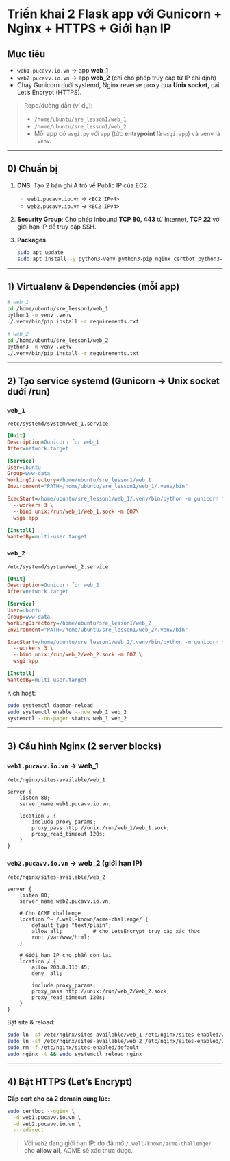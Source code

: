 # Triển khai 2 Flask app với Gunicorn + Nginx + HTTPS + Giới hạn IP

## Mục tiêu

* `web1.pucavv.io.vn` → app **web\_1**
* `web2.pucavv.io.vn` → app **web\_2** (chỉ cho phép truy cập từ IP chỉ định)
* Chạy Gunicorn dưới systemd, Nginx reverse proxy qua **Unix socket**, cài Let’s Encrypt (HTTPS).

> Repo/đường dẫn (ví dụ):
>
> * `/home/ubuntu/sre_lesson1/web_1`
> * `/home/ubuntu/sre_lesson1/web_2`
> * Mỗi app có `wsgi.py` với `app` (tức **entrypoint** là `wsgi:app`) và venv là `.venv`.

---

## 0) Chuẩn bị

1. **DNS**: Tạo 2 bản ghi A trỏ về Public IP của EC2

   * `web1.pucavv.io.vn` → `<EC2 IPv4>`
   * `web2.pucavv.io.vn` → `<EC2 IPv4>`
2. **Security Group**: Cho phép inbound **TCP 80, 443** từ Internet, **TCP 22** với giới hạn IP để truy cập SSH.
3. **Packages**

   ```bash
   sudo apt update
   sudo apt install -y python3-venv python3-pip nginx certbot python3-certbot-nginx
   ```

---

## 1) Virtualenv & Dependencies (mỗi app)

```bash
# web_1
cd /home/ubuntu/sre_lesson1/web_1
python3 -m venv .venv
./.venv/bin/pip install -r requirements.txt

# web_2
cd /home/ubuntu/sre_lesson1/web_2
python3 -m venv .venv
./.venv/bin/pip install -r requirements.txt
```

---

## 2) Tạo service systemd (Gunicorn → Unix socket dưới /run)

### `web_1`

`/etc/systemd/system/web_1.service`

```ini
[Unit]
Description=Gunicorn for web_1
After=network.target

[Service]
User=ubuntu
Group=www-data
WorkingDirectory=/home/ubuntu/sre_lesson1/web_1
Environment="PATH=/home/ubuntu/sre_lesson1/web_1/.venv/bin"

ExecStart=/home/ubuntu/sre_lesson1/web_1/.venv/bin/python -m gunicorn \
  --workers 3 \
  --bind unix:/run/web_1/web_1.sock -m 007\
  wsgi:app

[Install]
WantedBy=multi-user.target
```

### `web_2`

`/etc/systemd/system/web_2.service`

```ini
[Unit]
Description=Gunicorn for web_2
After=network.target

[Service]
User=ubuntu
Group=www-data
WorkingDirectory=/home/ubuntu/sre_lesson1/web_2
Environment="PATH=/home/ubuntu/sre_lesson1/web_2/.venv/bin"

ExecStart=/home/ubuntu/sre_lesson1/web_2/.venv/bin/python -m gunicorn \
  --workers 3 \
  --bind unix:/run/web_2/web_2.sock -m 007 \
  wsgi:app

[Install]
WantedBy=multi-user.target
```

Kích hoạt:

```bash
sudo systemctl daemon-reload
sudo systemctl enable --now web_1 web_2
systemctl --no-pager status web_1 web_2
```

---

## 3) Cấu hình Nginx (2 server blocks)

### `web1.pucavv.io.vn` → web\_1

`/etc/nginx/sites-available/web_1`

```nginx
server {
    listen 80;
    server_name web1.pucavv.io.vn;

    location / {
        include proxy_params;
        proxy_pass http://unix:/run/web_1/web_1.sock;
        proxy_read_timeout 120s;
    }
}
```

### `web2.pucavv.io.vn` → web\_2 (giới hạn IP)

`/etc/nginx/sites-available/web_2`

```nginx
server {
    listen 80;
    server_name web2.pucavv.io.vn;

    # Cho ACME challenge
    location ^~ /.well-known/acme-challenge/ {
        default_type "text/plain";
        allow all;          # cho LetsEncrypt truy cập xác thực
        root /var/www/html;
    }

    # Giới hạn IP cho phần còn lại
    location / {
        allow 203.0.113.45;    
        deny  all;

        include proxy_params;
        proxy_pass http://unix:/run/web_2/web_2.sock;
        proxy_read_timeout 120s;
    }
}
```

Bật site & reload:

```bash
sudo ln -sf /etc/nginx/sites-available/web_1 /etc/nginx/sites-enabled/web_1
sudo ln -sf /etc/nginx/sites-available/web_2 /etc/nginx/sites-enabled/web_2
sudo rm -f /etc/nginx/sites-enabled/default
sudo nginx -t && sudo systemctl reload nginx
```

---

## 4) Bật HTTPS (Let’s Encrypt)
**Cấp cert cho cả 2 domain cùng lúc:**

```bash
sudo certbot --nginx \
  -d web1.pucavv.io.vn \
  -d web2.pucavv.io.vn \
  --redirect
```

> Với `web2` đang giới hạn IP: do đã mở `/.well-known/acme-challenge/` cho **allow all**, ACME sẽ xác thực được.
